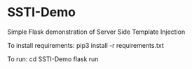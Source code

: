 # SSTI-Demo
Simple Flask demonstration of Server Side Template Injection

To install requirements:
pip3 install -r requirements.txt

To run:
cd SSTI-Demo
flask run
